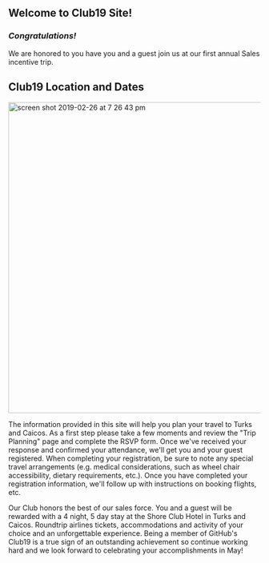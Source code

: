 <H2>Welcome to Club19 Site!</H2>


_<H3>Congratulations!</H3>_ We are honored to you have you and a guest join us at our first annual Sales incentive trip. 

## Club19 Location and Dates
<img width="622" alt="screen shot 2019-02-26 at 7 26 43 pm" src="https://user-images.githubusercontent.com/14840774/53463688-7fca0a80-39fc-11e9-92f0-aa173e5a8aef.png">


The information provided in this site will help you plan your travel to Turks and Caicos. As a first step please take a few moments and review the "Trip Planning" page and complete the RSVP form. Once we've received your response and confirmed your attendance, we'll get you and your guest registered. When completing your registration, be sure to note any special travel arrangements (e.g. medical considerations, such as wheel chair accessibility, dietary requirements, etc.). Once you have completed your registration information, we'll follow up with instructions on booking flights, etc.

Our Club honors the best of our sales force.  You and a guest will be rewarded with a 4 night, 5 day stay at the Shore Club Hotel in Turks and Caicos. Roundtrip airlines tickets, accommodations and activity of your choice and an unforgettable experience. Being a member of GitHub's Club19 is a true sign of an outstanding achievement so continue working hard and we look forward to celebrating your accomplishments in May!
